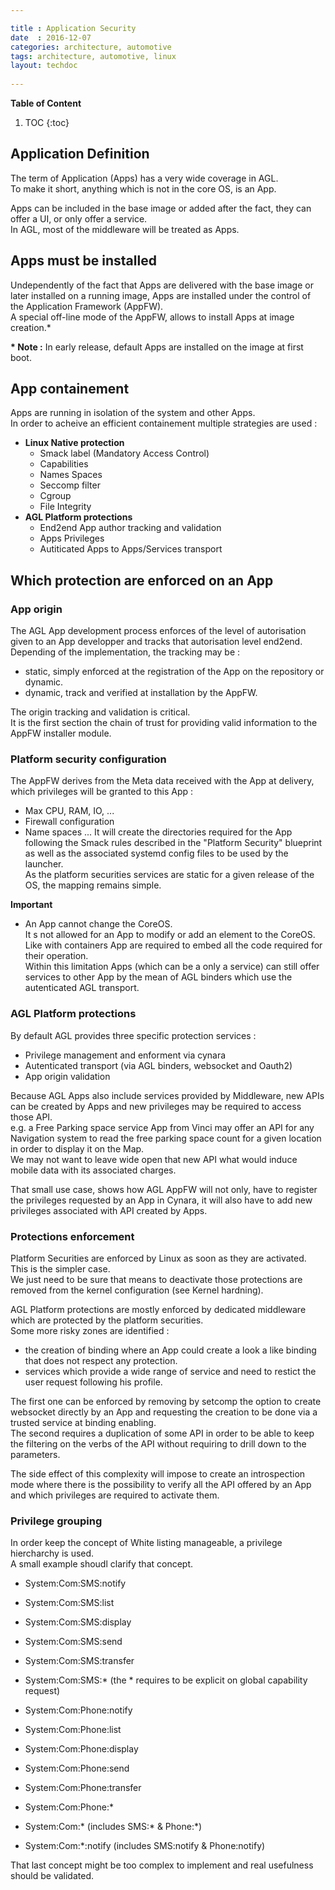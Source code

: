 ```yaml
---

title : Application Security
date  : 2016-12-07
categories: architecture, automotive
tags: architecture, automotive, linux
layout: techdoc 
 
---
```


**Table of Content**

1. TOC
{:toc}

## Application Definition
The term of Application (Apps) has a very wide coverage in AGL.  
To make it short, anything which is not in the core OS, is an App.

Apps can be included in the base image or added after the fact, they can offer a UI, or only offer a service.  
In AGL, most of the middleware will be treated as Apps.

## Apps must be installed
Undependently of the fact that Apps are delivered with the base image or later installed on a running image, Apps are installed under the control of the Application Framework (AppFW).  
A special off-line mode of the AppFW, allows to install Apps at image creation.\*

**\* Note :** In early release, default Apps are installed on the image at first boot.

## App containement
Apps are running in isolation of the system and other Apps.  
In order to acheive an efficient containement multiple strategies are used :

* **Linux Native protection**
  * Smack label (Mandatory Access Control)
  * Capabilities
  * Names Spaces
  * Seccomp filter
  * Cgroup
  * File Integrity
* **AGL Platform protections**
  * End2end App author tracking and validation
  * Apps Privileges
  * Autiticated Apps to Apps/Services transport
    

## Which protection are enforced on an App

### App origin

The AGL App development process enforces of the level of autorisation given to an App developper and tracks that autorisation level end2end.
Depending of the implementation, the tracking may be :
* static, simply enforced at the registration of the App on the repository or dynamic. 
* dynamic, track and verified at installation by the AppFW.

The origin tracking and validation is critical.  
It is the first section the chain of trust for providing valid information to the AppFW installer module.

### Platform security configuration

The AppFW derives from the Meta data received with the App at delivery, which privileges will be granted to this App :
* Max CPU, RAM, IO, ...
* Firewall configuration
* Name spaces ...
It will create the directories required for the App following the Smack rules described in the "Platform Security" blueprint as well as the associated systemd config files to be used by the launcher.  
As the platform securities services are static for a given release of the OS, the mapping remains simple.

**Important**  
* An App cannot change the CoreOS.  
It s not allowed for an App to modify or add an element to the CoreOS.  
Like with containers App are required to embed all the code required for their operation.  
Within this limitation Apps (which can be a only a service) can still offer services to other App by the mean of AGL binders which use the autenticated AGL transport.

### AGL Platform protections

By default AGL provides three specific protection services :
* Privilege management and enforment via cynara
* Autenticated transport (via AGL binders, websocket and Oauth2)
* App origin validation

Because AGL Apps also include services provided by Middleware, new APIs can be created by Apps and new privileges may be required to access those API.  
e.g. a Free Parking space service App from Vinci may offer an API for any Navigation system to read the free parking space count for a given location in order to display it on the Map.  
We may not want to leave wide open that new API what would induce mobile data with its associated charges.

That small use case, shows how AGL AppFW will not only, have to register the privileges requested by an App in Cynara, it will also have to add new privileges associated with API created by Apps.

### Protections enforcement

Platform Securities are enforced by Linux as soon as they are activated.  
This is the simpler case.  
We just need to be sure that means to deactivate those protections are removed from the kernel configuration (see Kernel hardning).

AGL Platform protections are mostly enforced by dedicated middleware which are protected by the platform securities.  
Some more risky zones are identified :
* the creation of binding where an App could create a look a like binding that does not respect any protection.
* services which provide a wide range of service and need to restict the user request following his profile.

The first one can be enforced by removing by setcomp the option to create websocket directly by an App and requesting the creation to be done via a trusted service at binding enabling.  
The second requires a duplication of some API in order to be able to keep the filtering on the verbs of the API without requiring to drill down to the parameters.

The side effect of this complexity will impose to create an introspection mode where there is the possibility to verify all the API offered by an App and which privileges are required to activate them.

### Privilege grouping
In order keep the concept of White listing manageable, a privilege hiercharchy is used.  
A small example shoudl clarify that concept.

   - System:Com:SMS:notify
   - System:Com:SMS:list
   - System:Com:SMS:display
   - System:Com:SMS:send
   - System:Com:SMS:transfer
   - System:Com:SMS:* (the * requires to be explicit on global capability request)

   - System:Com:Phone:notify
   - System:Com:Phone:list
   - System:Com:Phone:display
   - System:Com:Phone:send
   - System:Com:Phone:transfer
   - System:Com:Phone:* 

   - System:Com:*              (includes SMS:* & Phone:*)


   - System:Com:*:notify     (includes SMS:notify & Phone:notify)

  That last concept might be too complex to implement and real usefulness should be validated.
